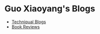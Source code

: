 # Guo Xiaoyang's Blogs

- [Techniqual Blogs](./categories/techniqual_blogs.md)
- [Book Reviews](./categories/book_reviews.md)
